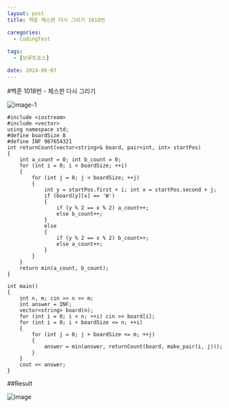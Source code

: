 ```yaml
---
layout: post
title: 백준 체스판 다시 그리기 1018번

caregories:
  - CodingTest
 
tags:
  - [브루트포스]

date: 2024-06-07
---
```



#백준 1018번 - 체스판 다시 그리기


![image-1](https://github.com/chodott/chodott.github.io/assets/89974193/a3333240-7145-472d-a378-3d3cde90d38b)


```
#include <iostream>
#include <vector>
using namespace std;
#define boardSize 8
#define INF 987654321
int returnCount(vector<string>& board, pair<int, int> startPos)
{
	int a_count = 0; int b_count = 0;
	for (int i = 0; i < boardSize; ++i)
	{
		for (int j = 0; j < boardSize; ++j)
		{
			int y = startPos.first + i; int x = startPos.second + j;
			if (board[y][x] == 'W')
			{
				if (y % 2 == x % 2) a_count++;
				else b_count++;
			}
			else
			{
				if (y % 2 == x % 2) b_count++;
				else a_count++;
			}
		}
	}
	return min(a_count, b_count);
}

int main()
{
	int n, m; cin >> n >> m;
	int answer = INF;
	vector<string> board(n);
	for (int i = 0; i < n; ++i) cin >> board[i];
	for (int i = 0; i + boardSize <= n; ++i)
	{
		for (int j = 0; j + boardSize <= m; ++j)
		{
			answer = min(answer, returnCount(board, make_pair(i, j)));
		}
	}
	cout << answer;
}
```
##Result

![image](https://github.com/chodott/chodott.github.io/assets/89974193/0b4e08bb-0fba-450c-8b23-37a996429a3e)